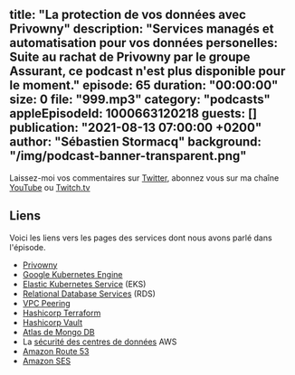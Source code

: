 title: "La protection de vos données avec Privowny"
description: "Services managés et automatisation pour vos données personelles: Suite au rachat de Privowny par le groupe Assurant, ce podcast n'est plus disponible pour le moment."
episode: 65
duration: "00:00:00"
size: 0
file: "999.mp3"
category: "podcasts"
appleEpisodeId: 1000663120218
guests: []
publication: "2021-08-13 07:00:00 +0200"
author: "Sébastien Stormacq"
background: "/img/podcast-banner-transparent.png"
---

Laissez-moi vos commentaires sur [Twitter](https://twitter.com/sebsto), abonnez vous sur ma chaîne [YouTube](https://www.youtube.com/sebsto) ou [Twitch.tv](https://www.twitch.tv/sebAWS)

## Liens

Voici les liens vers les pages des services dont nous avons parlé dans l'épisode.

- [Privowny](https://privowny.app)
- [Google Kubernetes Engine](https://cloud.google.com/kubernetes-engine/)
- [Elastic Kubernetes Service](https://aws.amazon.com/eks/) (EKS)
- [Relational Database Services](https://aws.amazon.com/rds/) (RDS)
- [VPC Peering](https://docs.aws.amazon.com/vpc/latest/peering/what-is-vpc-peering.html)
- [Hashicorp Terraform](https://www.terraform.io)
- [Hashicorp Vault](https://www.vaultproject.io)
- [Atlas de Mongo DB](https://www.mongodb.com/cloud/atlas) 
- La [sécurité des centres de données](https://aws.amazon.com/compliance/data-center/controls/) AWS
- [Amazon Route 53](https://aws.amazon.com/route53/) 
- [Amazon SES](https://aws.amazon.com/ses/) 

